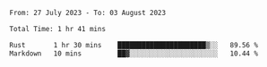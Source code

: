 <!--START_SECTION:waka-->

```txt
From: 27 July 2023 - To: 03 August 2023

Total Time: 1 hr 41 mins

Rust       1 hr 30 mins    ██████████████████████▒░░   89.56 %
Markdown   10 mins         ██▓░░░░░░░░░░░░░░░░░░░░░░   10.44 %
```

<!--END_SECTION:waka-->
